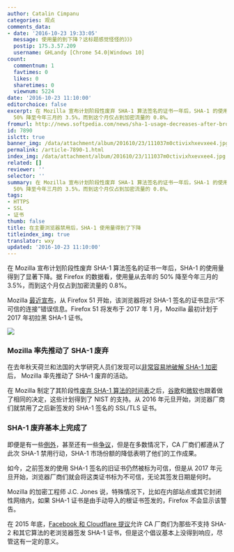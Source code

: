 ```yaml
---
author: Catalin Cimpanu
categories: 观点
comments_data:
- date: '2016-10-23 19:33:05'
  message: 使用量的到下降？这标题感觉怪怪的》》》
  postip: 175.3.57.209
  username: GHLandy [Chrome 54.0|Windows 10]
count:
  commentnum: 1
  favtimes: 0
  likes: 0
  sharetimes: 0
  viewnum: 5224
date: '2016-10-23 11:10:00'
editorchoice: false
excerpt: 在 Mozilla 宣布计划阶段性废弃 SHA-1 算法签名的证书一年后，SHA-1 的使用量得到了显著下降。据 Firefox 的数据看，使用量从去年的
  50% 降至今年三月的 3.5%，而到这个月仅占到加密流量的 0.8%。
fromurl: http://news.softpedia.com/news/sha-1-usage-decreases-after-browser-vendor-ban-509415.shtml
id: 7890
islctt: true
banner_img: /data/attachment/album/201610/23/111037m0ctivixhxevxee4.jpg
permalink: /article-7890-1.html
index_img: /data/attachment/album/201610/23/111037m0ctivixhxevxee4.jpg.thumb.jpg
related: []
reviewer: ''
selector: ''
summary: 在 Mozilla 宣布计划阶段性废弃 SHA-1 算法签名的证书一年后，SHA-1 的使用量得到了显著下降。据 Firefox 的数据看，使用量从去年的
  50% 降至今年三月的 3.5%，而到这个月仅占到加密流量的 0.8%。
tags:
- HTTPS
- SSL
- 证书
thumb: false
title: 在主要浏览器禁用后，SHA-1 使用量得到了下降
titleindex_img: true
translator: wxy
updated: '2016-10-23 11:10:00'
---
```


在 Mozilla 宣布计划阶段性废弃 SHA-1 算法签名的证书一年后，SHA-1 的使用量得到了显著下降。据 Firefox 的数据看，使用量从去年的 50% 降至今年三月的 3.5%，而到这个月仅占到加密流量的 0.8%。


Mozilla [最近宣布](https://blog.mozilla.org/security/2016/10/18/phasing-out-sha-1-on-the-public-web/)，从 Firefox 51 开始，该浏览器将对 SHA-1 签名的证书显示“不可信的连接”错误信息。Firefox 51 将发布于 2017 年 1 月，Mozilla 最初计划于 2017 年初拉黑 SHA-1 证书。


![](/data/attachment/album/201610/23/111037m0ctivixhxevxee4.jpg)


### Mozilla 率先推动了 SHA-1 废弃


在去年秋天荷兰和法国的大学研究人员们发现可以[非常容易地破解 SHA-1 加密](http://news.softpedia.com/news/sha1-algorithm-could-become-useless-by-the-end-of-the-year-494097.shtml)后， Mozilla 率先推动了 SHA-1 废弃的活动。


在 Mozilla 制定了其阶段性[废弃 SHA-1 算法的时间表](http://news.softpedia.com/news/mozilla-outlines-plan-to-phase-out-sha-1-certificates-as-1-million-sites-still-employ-them-495011.shtml)之后，[谷歌](http://news.softpedia.com/news/after-microsoft-and-mozilla-google-also-hurries-to-block-sha-1-certificates-497942.shtml)和[微软](http://news.softpedia.com/news/microsoft-moves-to-deprecate-sha-1-certificates-in-edge-and-internet-explorer-503597.shtml)也跟着做了相同的决定，这些计划得到了 NIST 的支持。从 2016 年元旦开始，浏览器厂商们就禁用了之后新签发的 SHA-1 签名的 SSL/TLS 证书。


### SHA-1 废弃基本上完成了


即便是有一些[例外](http://news.softpedia.com/news/mozilla-gives-a-security-pass-to-the-people-it-shouldn-t-500986.shtml)，甚至还有一些[争议](http://news.softpedia.com/news/chinese-https-provider-wosign-fires-ceo-after-back-dating-certificate-fiasco-509140.shtml)，但是在多数情况下，CA 厂商们都遵从了此次 SHA-1 禁用行动，SHA-1 市场份额的降低表明了他们的工作成果。


如今，之前签发的使用 SHA-1 签名的旧证书仍然被标为可信，但是从 2017 年元旦开始，浏览器厂商们就会将这类证书标为不可信，无论其签发日期是何时。


Mozilla 的加密工程师 J.C. Jones 说，特殊情况下，比如在内部站点或其它封闭性网络内，如果 SHA-1 证书是由手动导入的根证书签发的，Firefox 不会显示该警告。


在 2015 年底，[Facebook 和 Cloudflare 提议](/article-6721-1.html)允许 CA 厂商们为那些不支持 SHA-2 和其它算法的老浏览器签发 SHA-1 证书，但是这个倡议基本上没得到响应，尽管这有一定的意义。